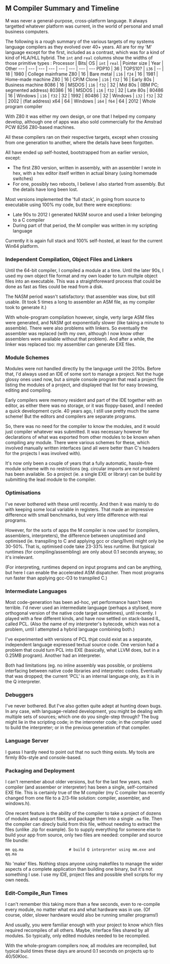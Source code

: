 ## M Compiler Summary and Timeline

M was never a general-purpose, cross-platform language. It always targetted whatever platform was current, in the world of personal and small business computers.

The following is a rough summary of the various targets of my systems language compilers as they evolved over 40+ years. All are for my 'M' language except for the first, included as a contrast, which was for a kind of kind of HLA/HLL hybrid. The `int` and `real` columns show the widths of those primitive types
:
Processor | Bits| OS | `int` | `real` | Pointer size | Year | Other
--- | --- | --- | --- | --- | --- | --- | ---
PDP10 | 36 | TOPS10?  | `i36` | -- | 18 | 1980 | College mainframe
Z80 | 16 | Bare metal | `i16` | `f24` | 16 | 1981 | Home-made machine
Z80 | 16 | CP/M Clone | `i16` | `f32` | 16 | Early 80s | Business machine
8086 | 16 | MSDOS | `i16` | `f32` | 32 | Mid 80s | (IBM PC; segmented address)
80386 | 16 | MSDOS | `i16` | `f32` | 32 | Late 80s |
80486 | 16 | Windows | `i16` | `f32` | 32 | 1992 |
80486 | 32 | Windows | `i32` | `f32` | 32 | 2002 | (flat address)
x64   | 64 | Windows | `i64` | `f64` | 64 | 2012 | Whole program compiler

With Z80 it was either my own design, or one that I helped my company develop, although one of apps was also sold commercially for the Amstrad PCW 8256 Z80-based machines.

All these compilers ran on their respective targets, except when crossing from one generation to another, where the details have been forgotten.

All have ended up self-hosted, bootstrapped from an earlier version, except:

* The first Z80 version, written in assembly, with an assembler I wrote in hex, with a hex editor itself written in actual binary (using homemade switches)
* For one, possibly two reboots, I believe I also started from assembly. But the details have long been lost.

Most versions implemented the 'full stack', in going from source to executable using 100% my code, but there were exceptions:

* Late 90s to 2012 I generated NASM source and used a linker belonging to a C compiler
* During part of that period, the M compiler was written in my scripting language

Currently it is again full stack and 100% self-hosted, at least for the current Win64 platform. 

### Independent Compilation, Object Files and Linkers

Until the 64-bit compiler, I compiled a module at a time. Until the later 90s, I used my own object file format and my own loader to turn multple object files into an executable. This was a straightforeward process that could be done as fast as files could be read from a disk.

The NASM period wasn't satisfactory: that assembler was slow, but still usable. (It took 5 times a long to assembler an ASM file, as my compiler took to generate it.)

With whole-program compilation however, single, verty large ASM files were generated, and NASM got exponentially slower (like taking a minute to assemble). There were also problems with linkers. So eventually the assembler was replaced (with my own, although I now know other assemblers were available without that problem). And after a while, the linker was replaced too: my assembler can generate EXE files.

### Module Schemes

Modules were not handled directly by the language until the 2010s. Before that, I'd always used an IDE of some sort to manage a project. Not the huge glossy ones used now, but a simple console program that read a project file listing the modules of a project, and displayed that list for easy browsing, editing and compiling.

Early compilers were memory resident and part of the IDE together with an editor, as either there was no storage, or it was floppy-based, and I needed a quick development cycle. 40 years ago, I still use pretty much the same scheme! But the editors and compilers are separate programs.

So, there was no need for the compiler to know the modules, and it would just compiler whatever was submitted. It was necessary however for declarations of what was exported from other modules to be known when compiling any module. There were various schemes for these, which involved manually written interfaces (and all were better than C's headers for the projects I was involved with).

It's now only been a couple of years that a fully automatic, hassle-free module scheme with no restrictions (eg. circular imports are not problem) has been available. So a project (ie. a single EXE or library) can be build by submitting the lead module to the compiler.

### Optimisations

I've never bothered with these until recently. And then it was mainly to do with keeping some local variable in registers. That made an impressive difference with small benchmarks, but very little difference with real programs.

However, for the sorts of apps the M compiler is now used for (compilers, assemblers, interpreters), the difference between unoptimised and optimised (ie. transpiling to C and applying gcc or clang/llvm) might only be 30-50%. That is, optimised code take 23-33% less runtime. But typical runtimes (for compiling/assembling) are only about 0.1 seconds anyway, so it's irrelevant.

(For interpreting, runtimes depend on input programs and can be anything, but here I can enable the accelerated ASM dispatcher. Then most programs run faster than applying gcc-O3 to transpiled C.)

### Intermediate Languages

Most code-generation has been ad-hoc, yet performance hasn't been terrible. I'd never used an intermediate language (perhaps a stylised, more orthogonal version of the native code target sometimes), until recently. I played with a few different kinds, and have now settled on stack-based IL, called PCL. (Also the name of my interpreter's bytecode, which was not a problem, until I attempted a hybrid language combining both.)

I've experimented with versions of PCL thjat could exist as a separate, independent language expressed textual source code. One version had a problem that could turn PCL into EXE (basically, what LLVM does, but in a 0.25MB program). Another had an interpreter.

Both had limitations (eg. no inline assembly was possible, or problems interfacing between native code libraries and interpretec codes. Eventually that was dropped; the current 'PCL' is an internal language only, as it is in the Q interpreter.

### Debuggers

I've never bothered. But I've also gotten quite adept at hunting down bugs. In any case, with language-related development, you might be dealing with multiple sets of sources; which one do you single-step through? The bug might lie in the scripting code; in the interoreter code; in the compiler used to build the interpreter; or in the previous generation of that compiler.

### Language Server

I guess I hardly need to point out that no such thing exists. My tools are firmly 80s-style and console-based.

### Packaging and Deployment

I can't remember about older versions, but for the last few years, each compiler (and assember or interpreter) has been a single, self-contained EXE file. This is certainly true of the M compiler (my C compiler has recently changed from one file to a 2/3-file solution: compiler, assembler, and windows.h).

One recent feature is the ability of the compiler to take a project of dozens of modules and support files, and package them into a single `.ma` file. Then the compiler can direcly build from this file, without needing to extract the files (unlike .zip for example). So to supply everything for someone else to build your app from source, only two files are needed: compiler and source file bundle:

    mm qq.ma                    # build Q interpreter using mm.exe and qq.ma

No 'make' files. Nothing stops anyone using makefiles to manage the wider aspects of a complete application than building one binary, but it's not something I use. I use my IDE, project files and possible shell scripts for my own needs.

### Edit-Compile_Run Times

I can't remember this taking more than a few seconds, even to re-compile every module, no matter what era and what hardware was in use. (Of course, older, slower hardware would also be running smaller programs!)

And usually, you were familiar enough with your project to know which files required recompiles of all others. Maybe, interface files shared by all modules. So typically, only edited modules needed to be recompiled.

With the whole-program compilers now, all modules are recompiled, but typical build times these days are around 0.1 seconds on projects up to 40/50Kloc.
